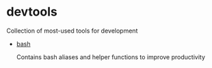 # devtools

Collection of most-used tools for development

- [bash](./bash/)

  Contains bash aliases and helper functions to improve productivity
